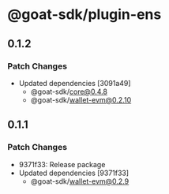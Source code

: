 # @goat-sdk/plugin-ens

## 0.1.2

### Patch Changes

- Updated dependencies [3091a49]
  - @goat-sdk/core@0.4.8
  - @goat-sdk/wallet-evm@0.2.10

## 0.1.1

### Patch Changes

- 9371f33: Release package
- Updated dependencies [9371f33]
  - @goat-sdk/wallet-evm@0.2.9
